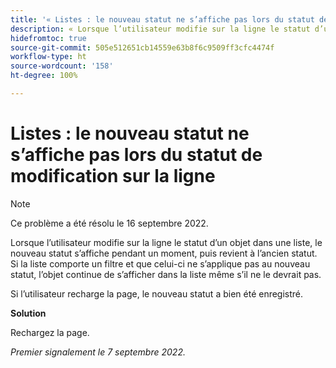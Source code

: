 ```yaml
---
title: '« Listes : le nouveau statut ne s’affiche pas lors du statut de modification sur la ligne »'
description: « Lorsque l’utilisateur modifie sur la ligne le statut d’un objet dans une liste, le nouveau statut s’affiche pendant un moment, puis revient à l’ancien statut. Si la liste comporte un filtre et que celui-ci ne s’applique pas au nouveau statut, l’objet continue de s’afficher dans la liste même s’il ne le devrait pas. « 
hidefromtoc: true
source-git-commit: 505e512651cb14559e63b8f6c9509ff3cfc4474f
workflow-type: ht
source-wordcount: '158'
ht-degree: 100%

---
```



# Listes : le nouveau statut ne s’affiche pas lors du statut de modification sur la ligne

>[!NOTE]
>
>Ce problème a été résolu le 16 septembre 2022.

Lorsque l’utilisateur modifie sur la ligne le statut d’un objet dans une liste, le nouveau statut s’affiche pendant un moment, puis revient à l’ancien statut. Si la liste comporte un filtre et que celui-ci ne s’applique pas au nouveau statut, l’objet continue de s’afficher dans la liste même s’il ne le devrait pas.

Si l’utilisateur recharge la page, le nouveau statut a bien été enregistré.

**Solution**

Rechargez la page.

_Premier signalement le 7 septembre 2022._

